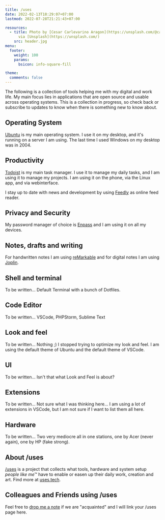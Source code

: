 ```yaml
---
title: /uses
date: 2022-02-13T18:29:07+07:00
lastmod: 2022-07-28T21:21:43+07:00

resources:
  - title: Photo by [Cesar Carlevarino Aragon](https://unsplash.com/@carlevarino)
      via [Unsplash](https://unsplash.com/)
    src: header.jpg
menu:
  footer:
    weight: 100
    params:
      bsicon: info-square-fill

theme:
  comments: false
---
```


The following is a collection of tools helping me with my digital and work life. My main focus lies in applications that are open source and usable across operating systems. This is a collection in progress, so check back or subscribe to updates to know when there is something new to know about.

## Operating System

[Ubuntu](https://ubuntu.com/) is my main operating system. I use it on my desktop, and it's running on a server I am using. The last time I used Windows on my desktop was in 2004.

## Productivity

[Todoist](https://todoist.com/) is my main task manager. I use it to manage my daily tasks, and I am using it to manage my projects. I am using it on the phone, via the Linux app, and via webinterface.

I stay up to date with news and development by using [Feedly](https://feedly.com/) as online feed reader.

## Privacy and Security

My password manager of choice is [Enpass](https://www.enpass.io/) and I am using it on all my devices.

## Notes, drafts and writing

For handwritten notes I am using [reMarkable](https://remarkable.com) and for digital notes I am using [Joplin](https://joplinapp.org/).

## Shell and terminal

To be written... Default Terminal with a bunch of Dotfiles.

## Code Editor

To be written... VSCode, PHPStorm, Sublime Text

## Look and feel

To be written... Nothing ;) I stopped trying to optimize my look and feel. I am using the default theme of Ubuntu and the default theme of VSCode.

## UI

To be written... Isn't that what Look and Feel is about?

## Extensions

To be written... Not sure what I was thinking here... I am using a lot of extensions in VSCode, but I am not sure if I want to list them all here.

## Hardware

To be written... Two very mediocre all in one stations, one by Acer (never again), one by HP (fake strong).

## About /uses

[/uses](https://github.com/wesbos/awesome-uses) is a project that collects what tools, hardware and system setup _people like me_&trade; have to enable or easen up their daily work, creation and art. Find more at [uses.tech](https://uses.tech/).

## Colleagues and Friends using /uses

Feel free to [drop me a note](/contact/) if we are "acquainted" and I will link your /uses page here.
